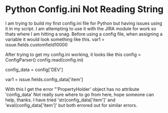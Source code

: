 
# Python Config.ini Not Reading String

I am trying to build my first config.ini file for Python but having issues using it in my script. I am attempting to use it with the JIRA module for work so thats where I am hitting a snag. Before using a config file, when assigning a variable it would look something like this.
var1 = issue.fields.customfield10000

After trying to get my config.ini working, it looks like this
config = ConfigParser()
config.read(config.ini)

config_data = config['DEV']

var1 = issue.fields.config_data['item']

With this I get the error "'PropertyHolder' object has no attribute 'config_data'
Not really sure where to go from here, hope someone can help, thanks.
I have tried 'str(config_data['item']' and 'eval(config_data['item']' but both errored out for similar errors.

        
